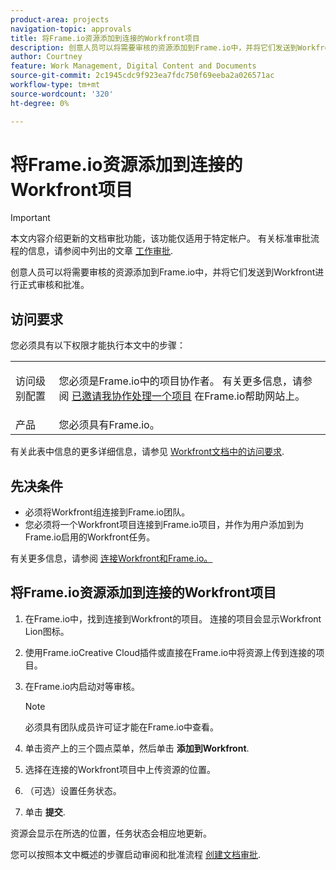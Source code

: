 ```yaml
---
product-area: projects
navigation-topic: approvals
title: 将Frame.io资源添加到连接的Workfront项目
description: 创意人员可以将需要审核的资源添加到Frame.io中，并将它们发送到Workfront进行正式审核和批准。
author: Courtney
feature: Work Management, Digital Content and Documents
source-git-commit: 2c1945cdc9f923ea7fdc750f69eeba2a026571ac
workflow-type: tm+mt
source-wordcount: '320'
ht-degree: 0%

---
```



# 将Frame.io资源添加到连接的Workfront项目

>[!IMPORTANT]
>
>本文内容介绍更新的文档审批功能，该功能仅适用于特定帐户。 有关标准审批流程的信息，请参阅中列出的文章 [工作审批](/help/quicksilver/review-and-approve-work/manage-approvals/manage-approvals.md).

创意人员可以将需要审核的资源添加到Frame.io中，并将它们发送到Workfront进行正式审核和批准。

## 访问要求

您必须具有以下权限才能执行本文中的步骤：

<table style="table-layout:auto"> 
 <col> 
 <col> 
 <tbody> 
  <!-- <tr> 
   <td role="rowheader">Adobe Workfront plan</td> 
   <td> <p>Any</p> </td> 
  </tr> 
  <tr> 
   <td role="rowheader">Adobe Workfront license</td> 
   <td> <p>Standard</p> </td> 
  </tr> -->
  <tr> 
   <td role="rowheader">访问级别配置</td> 
   <td> <p>您必须是Frame.io中的项目协作者。 有关更多信息，请参阅 <a href="https://support.frame.io/en/articles/11125-i-ve-been-invited-to-collaborate-on-a-project">已邀请我协作处理一个项目</a>
 在Frame.io帮助网站上。</p> </td> 
  </tr> 
   <tr>
   <td>产品
   </td>
   <td>您必须具有Frame.io。
   </td>
  </tr>
 </tbody> 
</table>

有关此表中信息的更多详细信息，请参见 [Workfront文档中的访问要求](/help/quicksilver/administration-and-setup/add-users/access-levels-and-object-permissions/access-level-requirements-in-documentation.md).

## 先决条件

* 必须将Workfront组连接到Frame.io团队。
* 您必须将一个Workfront项目连接到Frame.io项目，并作为用户添加到为Frame.io启用的Workfront任务。

有关更多信息，请参阅 [连接Workfront和Frame.io。](/help/quicksilver/review-and-approve-work/document-reviews-and-approvals/review-and-approve-documents/connect-frame-and-wf.md)


## 将Frame.io资源添加到连接的Workfront项目

1. 在Frame.io中，找到连接到Workfront的项目。 连接的项目会显示Workfront Lion图标。

1. 使用Frame.ioCreative Cloud插件或直接在Frame.io中将资源上传到连接的项目。

1. 在Frame.io内启动对等审核。

   >[!NOTE]
   >
   >必须具有团队成员许可证才能在Frame.io中查看。

1. 单击资产上的三个圆点菜单，然后单击 **添加到Workfront**.

1. 选择在连接的Workfront项目中上传资源的位置。

1. （可选）设置任务状态。

1. 单击 **提交**.

资源会显示在所选的位置，任务状态会相应地更新。

您可以按照本文中概述的步骤启动审阅和批准流程 [创建文档审批](/help/quicksilver/review-and-approve-work/document-reviews-and-approvals/manage-document-approvals/create-a-document-approval.md).
